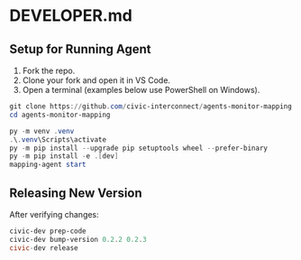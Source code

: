 # DEVELOPER.md

## Setup for Running Agent

1. Fork the repo.
2. Clone your fork and open it in VS Code.
3. Open a terminal (examples below use PowerShell on Windows).

```powershell
git clone https://github.com/civic-interconnect/agents-monitor-mapping.git
cd agents-monitor-mapping

py -m venv .venv
.\.venv\Scripts\activate
py -m pip install --upgrade pip setuptools wheel --prefer-binary
py -m pip install -e .[dev]
mapping-agent start
```

## Releasing New Version

After verifying changes:

```powershell
civic-dev prep-code
civic-dev bump-version 0.2.2 0.2.3
civic-dev release
```
